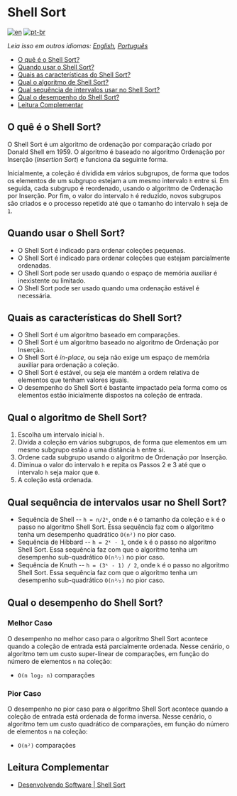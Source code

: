 # Shell Sort

[![en](https://img.shields.io/badge/lang-en-red.svg)](./README.md) [![pt-br](https://img.shields.io/badge/lang-pt--br-green.svg)](README.pt-br.md)

_Leia isso em outros idiomas: [English](README.md), [Português](README.pt-br.md)_

- [O quê é o Shell Sort?](#o-quê-é-o-shell-sort)
- [Quando usar o Shell Sort?](#quando-usar-o-shell-sort)
- [Quais as características do Shell Sort?](#quais-as-características-do-shell-sort)
- [Qual o algoritmo de Shell Sort?](#qual-o-algoritmo-de-shell-sort)
- [Qual sequência de intervalos usar no Shell Sort?](#qual-sequência-de-intervalos-usar-no-shell-sort)
- [Qual o desempenho do Shell Sort?](#qual-o-desempenho-do-shell-sort)
- [Leitura Complementar](#leitura-complementar)

## O quê é o Shell Sort?

O Shell Sort é um algoritmo de ordenação por comparação criado por Donald Shell em 1959. O algoritmo é baseado no algoritmo Ordenação por Inserção (_Insertion Sort_) e funciona da seguinte forma.

Inicialmente, a coleção é dividida em vários subgrupos, de forma que todos os elementos de um subgrupo estejam a um mesmo intervalo `h` entre si. Em seguida, cada subgrupo é reordenado, usando o algoritmo de Ordenação por Inserção. Por fim, o valor do intervalo `h` é reduzido, novos subgrupos são criados e o processo repetido até que o tamanho do intervalo `h` seja de `1`.

## Quando usar o Shell Sort?

- O Shell Sort é indicado para ordenar coleções pequenas.
- O Shell Sort é indicado para ordenar coleções que estejam parcialmente ordenadas.
- O Shell Sort pode ser usado quando o espaço de memória auxiliar é inexistente ou limitado.
- O Shell Sort pode ser usado quando uma ordenação estável é necessária.

## Quais as características do Shell Sort?

- O Shell Sort é um algoritmo baseado em comparações.
- O Shell Sort é um algoritmo baseado no algoritmo de Ordenação por Inserção.
- O Shell Sort é _in-place_, ou seja não exige um espaço de memória auxiliar para ordenação a coleção.
- O Shell Sort é estável, ou seja ele mantém a ordem relativa de elementos que tenham valores iguais.
- O desempenho do Shell Sort é bastante impactado pela forma como os elementos estão inicialmente dispostos na coleção de entrada.

## Qual o algoritmo de Shell Sort?

1. Escolha um intervalo inicial `h`.
2. Divida a coleção em vários subgrupos, de forma que elementos em um mesmo subgrupo estão a uma distância `h` entre si.
3. Ordene cada subgrupo usando o algoritmo de Ordenação por Inserção.
4. Diminua o valor do intervalo `h` e repita os Passos 2 e 3 até que o intervalo `h` seja maior que `0`.
5. A coleção está ordenada.

## Qual sequência de intervalos usar no Shell Sort?

- Sequência de Shell -- `h = n/2ᵏ`, onde `n` é o tamanho da coleção e `k` é o passo no algoritmo Shell Sort. Essa sequência faz com o algoritmo tenha um desempenho quadrático `O(n²)` no pior caso.
- Sequência de Hibbard -- `h = 2ᵏ - 1`, onde `k` é o passo no algoritmo Shell Sort. Essa sequência faz com que o algoritmo tenha um desempenho sub-quadrático `O(n³⁄₂)` no pior caso.
- Sequência de Knuth -- `h = (3ᵏ - 1) / 2`, onde `k` é o passo no algoritmo Shell Sort. Essa sequência faz com que o algoritmo tenha um desempenho sub-quadrático `O(n³⁄₂)` no pior caso.

## Qual o desempenho do Shell Sort?

### Melhor Caso

O desempenho no melhor caso para o algoritmo Shell Sort acontece quando a coleção de entrada está parcialmente ordenada. Nesse cenário, o algoritmo tem um custo super-linear de comparações, em função do número de elementos `n` na coleção:

- `O(n log₂ n)` comparações

### Pior Caso

O desempenho no pior caso para o algoritmo Shell Sort acontece quando a coleção de entrada está ordenada de forma inversa. Nesse cenário, o algoritmo tem um custo quadrático de comparações, em função do número de elementos `n` na coleção:

- `O(n²)` comparações

## Leitura Complementar

- [Desenvolvendo Software | Shell Sort](http://desenvolvendosoftware.com.br/algoritmos/ordenacao/merge-sort.html)
